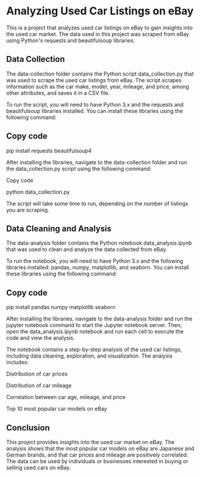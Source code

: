 # Analyzing Used Car Listings on eBay

This is a project that analyzes used car listings on eBay to gain insights into the used car market. The data used in this project was scraped from eBay using Python's requests and beautifulsoup libraries.

## Data Collection

The data-collection folder contains the Python script data_collection.py that was used to scrape the used car listings from eBay. The script scrapes information such as the car make, model, year, mileage, and price, among other attributes, and saves it in a CSV file.

To run the script, you will need to have Python 3.x and the requests and beautifulsoup libraries installed. You can install these libraries using the following command:

## Copy code

pip install requests beautifulsoup4

After installing the libraries, navigate to the data-collection folder and run the data_collection.py script using the following command:

Copy code

python data_collection.py

The script will take some time to run, depending on the number of listings you are scraping.

## Data Cleaning and Analysis

The data-analysis folder contains the Python notebook data_analysis.ipynb that was used to clean and analyze the data collected from eBay.

To run the notebook, you will need to have Python 3.x and the following libraries installed: pandas, numpy, matplotlib, and seaborn. You can install these libraries using the following command:

## Copy code

pip install pandas numpy matplotlib seaborn

After installing the libraries, navigate to the data-analysis folder and run the jupyter notebook command to start the Jupyter notebook server. Then, open the data_analysis.ipynb notebook and run each cell to execute the code and view the analysis.

The notebook contains a step-by-step analysis of the used car listings, including data cleaning, exploration, and visualization. The analysis includes:

Distribution of car prices

Distribution of car mileage

Correlation between car age, mileage, and price

Top 10 most popular car models on eBay

## Conclusion

This project provides insights into the used car market on eBay. The analysis shows that the most popular car models on eBay are Japanese and German brands, and that car prices and mileage are positively correlated. The data can be used by individuals or businesses interested in buying or selling used cars on eBay.

